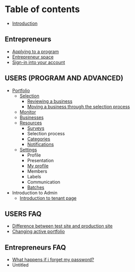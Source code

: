 # Table of contents

* [Introduction](README.md)

## Entrepreneurs

* [Applying to a program](entrepreneurs/applying-to-a-program.md)
* [Entrepreneur space](entrepreneurs/entrepreneur-space.md)
* [Sign-in into your account](entrepreneurs/sign-in-into-your-account.md)

## USERS \(PROGRAM AND ADVANCED\)

* [Portfolio](program-users/introduction-to-the-portfolio-page/README.md)
  * [Selection](program-users/introduction-to-the-portfolio-page/introduction-to-the-selection-page/README.md)
    * [Reviewing a business](program-users/introduction-to-the-portfolio-page/introduction-to-the-selection-page/reviewing-a-business.md)
    * [Moving a business through the selection process](program-users/introduction-to-the-portfolio-page/introduction-to-the-selection-page/moving-a-business-through-the-selection-process.md)
  * [Monitor](program-users/introduction-to-the-portfolio-page/introduction-to-monitor-page.md)
  * [Businesses](program-users/introduction-to-the-portfolio-page/businesses.md)
  * [Resources](program-users/introduction-to-the-portfolio-page/introduction-to-resources-page/README.md)
    * [Surveys](program-users/introduction-to-the-portfolio-page/introduction-to-resources-page/testing-and-editing-surveys.md)
    * Selection process
    * [Categories](program-users/introduction-to-the-portfolio-page/introduction-to-resources-page/categories.md)
    * [Notifications](program-users/introduction-to-the-portfolio-page/introduction-to-resources-page/notifications.md)
  * [Settings](program-users/introduction-to-the-portfolio-page/settings/README.md)
    * Profile
    * Presentation
    * [My profile](program-users/introduction-to-the-portfolio-page/settings/editing-user-profiles.md)
    * Members
    * Labels
    * Communication
    * [Batches](program-users/introduction-to-the-portfolio-page/settings/batches.md)
* Introduction to Admin
  * [Introduction to tenant page](program-users/introduction-to-admin/introduction-to-tenant-page.md)

## USERS FAQ

* [Difference between test site and production site](advanced-users/difference-between-test-site-and-production-site.md)
* [Changing active portfolio](advanced-users/changing-active-portfolio.md)

## Entrepreneurs FAQ

* [What happens if i forget my password?](misc/what-happens-if-i-forget-my-password.md)
* Untitled

